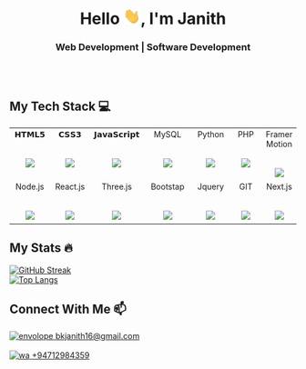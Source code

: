 <h1 align="center">Hello <img src="https://raw.githubusercontent.com/ABSphreak/ABSphreak/master/gifs/Hi.gif" width="30px">, I'm Janith</h1>
<h3 align="center"> Web Development | Software Development </h3>
<p align="center">
<br>

<img src="https://komarev.com/ghpvc/?username=Janith-Umeda&style=flat-square&color=blue" alt=""/>
  
  
## My Tech Stack 💻

<table align="center">
  <tbody>     
    <tr valign="top">
      <td width="15%" align="center">
        <span>𝗛𝗧𝗠𝗟𝟱</span><br><br><br>
        <img height="45px" src="https://cdn.svgporn.com/logos/html-5.svg">
      </td>
      <td width="15%" align="center">
        <span>𝗖𝗦𝗦𝟯</span><br><br><br>
        <img height="45px" src="https://cdn.svgporn.com/logos/css-3.svg">
      </td>
      <td width="15%" align="center">
        <span>𝗝𝗮𝘃𝗮𝗦𝗰𝗿𝗶𝗽𝘁</span><br><br><br>
        <img height="45px" src="https://cdn.svgporn.com/logos/javascript.svg">
      </td>
      <td width="15%" align="center">
        <span>MySQL</span><br><br><br>
        <img height="45px" src="https://cdn.svgporn.com/logos/mysql.svg">
      </td>
      <td width="15%" align="center">
        <span>Python</span><br><br><br>
        <img height="45px" src="https://cdn.svgporn.com/logos/python.svg">
      </td>
      <td width="15%" align="center">
        <span>PHP</span><br><br><br>
        <img height="45px" src="https://cdn.svgporn.com/logos/php.svg">
      </td> 
      <td width="20%" align="center">
        <span>Framer Motion</span><br><br><br>
        <img height="45px" src="https://cdn.svgporn.com/logos/framer.svg">
      </td> 
    </tr>
    <tr valign="top">
      <td width="15%" align="center">
        <span>Node.js</span><br><br><br>
        <img height="45px" src="https://cdn.svgporn.com/logos/nodejs-icon.svg">
      </td>
      <td width="15%" align="center">
        <span>React.js</span><br><br><br>
        <img height="45px" src="https://cdn.svgporn.com/logos/react.svg">
      </td>
      <td width="15%" align="center">
        <span>Three.js</span><br><br><br>
        <img height="45px" src="https://cdn.svgporn.com/logos/threejs.svg">
      </td>
      <td width="20%" align="center">
        <span>Bootstap</span><br><br><br>
        <img height="45px" src="https://cdn.svgporn.com/logos/bootstrap.svg">
      </td>
      <td width="15%" align="center">
        <span>Jquery</span><br><br><br>
        <img height="45px" src="https://cdn.svgporn.com/logos/jquery.svg">
      </td>
      <td width="15%" align="center">
        <span>GIT</span><br><br><br>
        <img height="45px" src="https://cdn.svgporn.com/logos/git-icon.svg">
      </td>
      <td width="20%" align="center">
        <span>Next.js</span><br><br><br>
        <img height="45px" src="https://cdn.svgporn.com/logos/nextjs-icon.svg">
      </td>
    </tr>
  </tbody>
</table>

## My Stats :fire:

[![GitHub Streak](http://github-readme-streak-stats.herokuapp.com?user=Janith-Umeda&theme=react)](https://git.io/streak-stats)
<br>
[![Top Langs](https://github-readme-stats.vercel.app/api/top-langs/?username=Janith-Umeda&layout=compact&theme=vision-friendly-dark)](https://github.com/anuraghazra/github-readme-stats)

## Connect With Me 📫
<a href="mailto:bkjanith16@gmail.com">
  <img src="https://cdn.svgporn.com/logos/google-gmail.svg" alt='envolope' height="15px">
   <span>bkjanith16@gmail.com</span>
</a>
<br><br>
<a href="https://wa.me/+94712984359">
  <img src="https://cdn.svgporn.com/logos/whatsapp-icon.svg" alt='wa' height="20px">
   <span>+94712984359</span>
</a>
